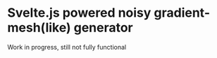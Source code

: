 # Svelte.js powered noisy gradient-mesh(like) generator
Work in progress, still not fully functional
